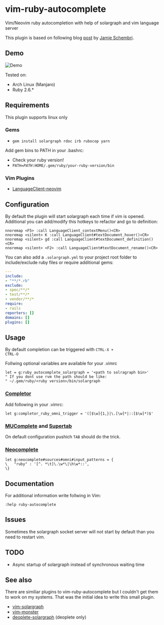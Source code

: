 # vim-ruby-autocomplete
Vim/Neovim ruby autocompletion with help of solargraph and vim language server

This plugin is based on following blog
[post](https://blog.schembri.me/post/solargraph-in-vim/) by [Jamie Schembri](https://github.com/shkm).

## Demo
![Demo](https://shadowsith.de/vim-ruby-autocomplete/demo.gif)


Tested on:
* Arch Linux (Manjaro)
* Ruby 2.6.\*

## Requirements
This plugin supports linux only<br>

### Gems
* <code>gem install solargraph rdoc irb rubocop yarn</code>

Add gem bins to PATH in your .bashrc:
* Check your ruby version!
* <code>PATH=$PATH:$HOME/.gem/ruby/your-ruby-version/bin</code>  

### Vim Plugins
* [LanguageClient-neovim](https://github.com/autozimu/LanguageClient-neovim)

## Configuration
By default the plugin will start solargraph each time if vim is opened.<br>
Additional you can add/modify this hotkeys to refactor and go to definition:
``` vim
nnoremap <F5> :call LanguageClient_contextMenu()<CR>
nnoremap <silent> K :call LanguageClient#textDocument_hover()<CR>
nnoremap <silent> gd :call LanguageClient#textDocument_definition()<CR>
nnoremap <silent> <F2> :call LanguageClient#textDocument_rename()<CR>
```
You can also add a <code>.solargraph.yml</code> to your project root folder to include/exclude
ruby files or require additional gems:
``` yml
---
include:
- "**/*.rb"
exclude:
- spec/**/*
- test/**/*
- vendor/**/*
require:
- rails
reporters: []
domains: []
plugins: []
```

## Usage
By default completion can be triggered with <code>CTRL-X + CTRL-O</code>

Follwing optional variables are available for your .vimrc
``` vim
let = g:ruby_autocomplete_solargraph = '<path to solragraph bin>'
" If you dont use rvm the path should be like:
" ~/.gem/ruby/<ruby version>/bin/solargraph

```

### [Completor](https://github.com/maralla/completor.vim)
Add following in your .vimrc:
``` vim
let g:completor_ruby_omni_trigger = '([$\w]{1,}|\.[\w]*|::[$\w]*)$'
```

### [MUComplete](https://github.com/lifepillar/vim-mucomplete) and [Supertab](https://github.com/ervandew/supertab)
On default configuration pushich <code>TAB</code> should do the trick.

### [Neocomplete](https://github.com/Shougo/neocomplete.vim)
``` vim
let g:neocomplete#sources#omni#input_patterns = {
\   "ruby" : '[^. *\t]\.\w*\|\h\w*::',
\}

```

## Documentation
For additional information write follwing in Vim:
``` vim
:help ruby-autocomplete

```

## Issues
Sometimes the solargraph socket server will not start by default 
than you need to restart vim.

## TODO
* Async startup of solargraph instead of synchronous waiting time

## See also
There are similiar plugins to vim-ruby-autocomplete but I couldn't get them to work
on my systems. That was the initial idea to write this small plugin. 
* [vim-solargraph](https://github.com/hackhowtofaq/vim-solargraph)
* [vim-monster](https://github.com/osyo-manga/vim-monster)
* [deoplete-solargraph](https://github.com/uplus/deoplete-solargraph) (deoplete only)
